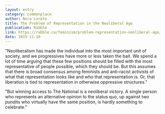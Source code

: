 ```yaml
---
layout: entry
category: commonplace
author: Nora Loreto 
title: The Problem of Representation in the Neoliberal Age
publication: Rabble
link: https://rabble.ca/feminism/problem-representation-neoliberal-age/
date: 2015-11-10
---
```


"Neoliberalism has made the individual into the most important unit of society, and we progressives have more or less taken the bait. We spend a lot of time arguing that these few positions should be filled with the most representative of people possible, which they should be. But this assumes that there is broad consensus among feminists and anti-racist activists of what that representation looks like and who that representation is. Or, that liberation is tied to representation in otherwise oppressive structures."
 
"But winning access to The National is a neoliberal victory. A single person who represents an alternative opinion to the status quo, up against two pundits who virtually have the same position, is hardly something to celebrate."
